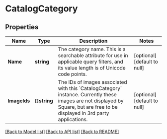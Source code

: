 # CatalogCategory

## Properties

 Name         | Type         | Description                                                                                                                                                                              | Notes                        
--------------|--------------|------------------------------------------------------------------------------------------------------------------------------------------------------------------------------------------|------------------------------
 **Name**     | **string**   | The category name. This is a searchable attribute for use in applicable query filters, and its value length is of Unicode code points.                                                   | [optional] [default to null] 
 **ImageIds** | **[]string** | The IDs of images associated with this &#x60;CatalogCategory&#x60; instance. Currently these images are not displayed by Square, but are free to be displayed in 3rd party applications. | [optional] [default to null] 

[[Back to Model list]](../README.md#documentation-for-models) [[Back to API list]](../README.md#documentation-for-api-endpoints) [[Back to README]](../README.md)

